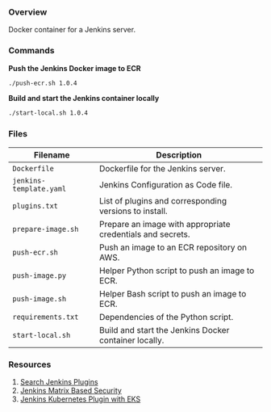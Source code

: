 ### Overview

Docker container for a Jenkins server.

### Commands

**Push the Jenkins Docker image to ECR**

```bash
./push-ecr.sh 1.0.4
```

**Build and start the Jenkins container locally**

```bash
./start-local.sh 1.0.4
```

### Files

| Filename                | Description                                                                                  |
|-------------------------|----------------------------------------------------------------------------------------------|
| `Dockerfile`            | Dockerfile for the Jenkins server.                                                           |
| `jenkins-template.yaml` | Jenkins Configuration as Code file.                                                          |
| `plugins.txt`           | List of plugins and corresponding versions to install.                                       |
| `prepare-image.sh`      | Prepare an image with appropriate credentials and secrets.                                   |
| `push-ecr.sh`           | Push an image to an ECR repository on AWS.                                                   |
| `push-image.py`         | Helper Python script to push an image to ECR.                                                |
| `push-image.sh`         | Helper Bash script to push an image to ECR.                                                  |
| `requirements.txt`      | Dependencies of the Python script.                                                           |
| `start-local.sh`        | Build and start the Jenkins Docker container locally.                                        |

### Resources

1) [Search Jenkins Plugins](https://plugins.jenkins.io/)
2) [Jenkins Matrix Based Security](https://wiki.jenkins.io/display/JENKINS/Matrix-based+security)
3) [Jenkins Kubernetes Plugin with EKS](https://serverfault.com/a/1003562)